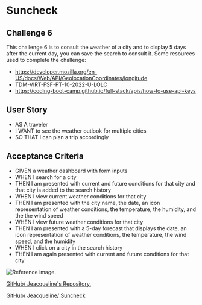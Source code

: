 # Suncheck

## Challenge 6
This challenge 6 is to consult the weather of a city and to display 5 days after the current day, you can save the search to consult it. Some resources used to complete the challenge:
- https://developer.mozilla.org/en-US/docs/Web/API/GeolocationCoordinates/longitude
- TDM-VIRT-FSF-PT-10-2022-U-LOLC 
- https://coding-boot-camp.github.io/full-stack/apis/how-to-use-api-keys 

## User Story

- AS A traveler
- I WANT to see the weather outlook for multiple cities
- SO THAT I can plan a trip accordingly

## Acceptance Criteria

- GIVEN a weather dashboard with form inputs
- WHEN I search for a city
- THEN I am presented with current and future conditions for that city and that city is added to the search history
- WHEN I view current weather conditions for that city
- THEN I am presented with the city name, the date, an icon representation of weather conditions, the temperature, the humidity, and the the wind speed
- WHEN I view future weather conditions for that city
- THEN I am presented with a 5-day forecast that displays the date, an icon representation of weather conditions, the temperature, the wind speed, and the humidity
- WHEN I click on a city in the search history
- THEN I am again presented with current and future conditions for that city


![Reference image.]()

[GitHub/ Jeacqueline's Repository.](https://github.com/Jeacqueline/Suncheck)

[GitHub/ Jeacqueline/ Suncheck]()